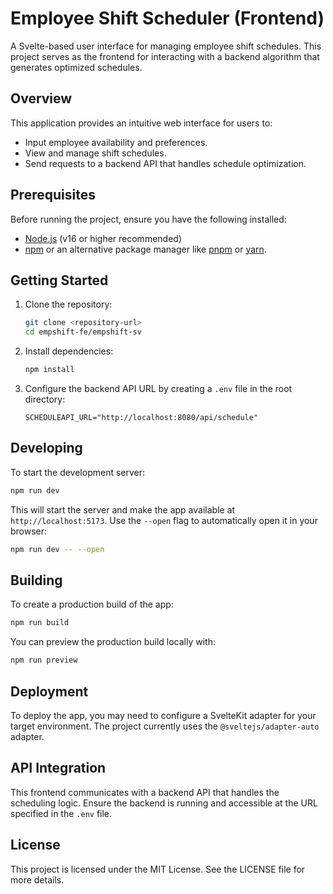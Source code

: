 # Employee Shift Scheduler (Frontend)

A Svelte-based user interface for managing employee shift schedules. This project serves as the frontend for interacting with a backend algorithm that generates optimized schedules.

## Overview

This application provides an intuitive web interface for users to:

- Input employee availability and preferences.
- View and manage shift schedules.
- Send requests to a backend API that handles schedule optimization.

## Prerequisites

Before running the project, ensure you have the following installed:

- [Node.js](https://nodejs.org/) (v16 or higher recommended)
- [npm](https://www.npmjs.com/) or an alternative package manager like [pnpm](https://pnpm.io/) or [yarn](https://yarnpkg.com/).

## Getting Started

1. Clone the repository:

   ```bash
   git clone <repository-url>
   cd empshift-fe/empshift-sv
   ```

2. Install dependencies:

   ```bash
   npm install
   ```

3. Configure the backend API URL by creating a `.env` file in the root directory:

   ```env
   SCHEDULEAPI_URL="http://localhost:8080/api/schedule"
   ```

## Developing

To start the development server:

```bash
npm run dev
```

This will start the server and make the app available at `http://localhost:5173`. Use the `--open` flag to automatically open it in your browser:

```bash
npm run dev -- --open
```

## Building

To create a production build of the app:

```bash
npm run build
```

You can preview the production build locally with:

```bash
npm run preview
```

## Deployment

To deploy the app, you may need to configure a SvelteKit adapter for your target environment. The project currently uses the `@sveltejs/adapter-auto` adapter.

## API Integration

This frontend communicates with a backend API that handles the scheduling logic. Ensure the backend is running and accessible at the URL specified in the `.env` file.

## License

This project is licensed under the MIT License. See the LICENSE file for more details.